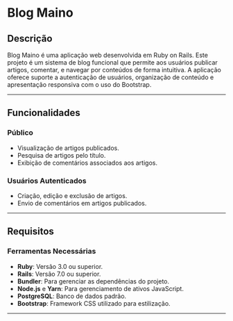 # Blog Maino

## Descrição

Blog Maino é uma aplicação web desenvolvida em Ruby on Rails. Este projeto é um sistema de blog funcional que permite aos usuários publicar artigos, comentar, e navegar por conteúdos de forma intuitiva. A aplicação oferece suporte a autenticação de usuários, organização de conteúdo e apresentação responsiva com o uso do Bootstrap.

---

## Funcionalidades

### Público

- Visualização de artigos publicados.
- Pesquisa de artigos pelo título.
- Exibição de comentários associados aos artigos.

### Usuários Autenticados

- Criação, edição e exclusão de artigos.
- Envio de comentários em artigos publicados.

---

## Requisitos

### Ferramentas Necessárias

- **Ruby**: Versão 3.0 ou superior.
- **Rails**: Versão 7.0 ou superior.
- **Bundler**: Para gerenciar as dependências do projeto.
- **Node.js** e **Yarn**: Para gerenciamento de ativos JavaScript.
- **PostgreSQL**: Banco de dados padrão.
- **Bootstrap**: Framework CSS utilizado para estilização.

---
